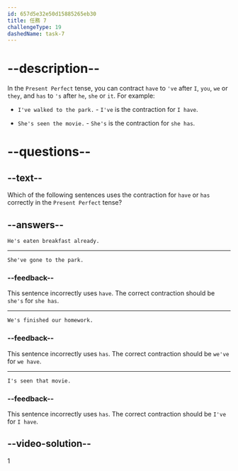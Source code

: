 ```yaml
---
id: 657d5e32e50d15885265eb30
title: 任務 7
challengeType: 19
dashedName: task-7
---
```


# --description--

In the `Present Perfect` tense, you can contract `have` to `'ve` after `I`, `you`, `we` or `they`, and `has` to `'s` after `he`, `she` or `it`. For example:

- `I've walked to the park.` - `I've` is the contraction for `I have`.

- `She's seen the movie.` - `She's` is the contraction for `she has`.

# --questions--

## --text--

Which of the following sentences uses the contraction for `have` or `has` correctly in the `Present Perfect` tense?

## --answers--

`He's eaten breakfast already.`

---

`She've gone to the park.`

### --feedback--

This sentence incorrectly uses `have`. The correct contraction should be `she's` for `she has`.

---

`We's finished our homework.`

### --feedback--

This sentence incorrectly uses `has`. The correct contraction should be `we've` for `we have`.

---

`I's seen that movie.`

### --feedback--

This sentence incorrectly uses `has`. The correct contraction should be `I've` for `I have`.

## --video-solution--

1
